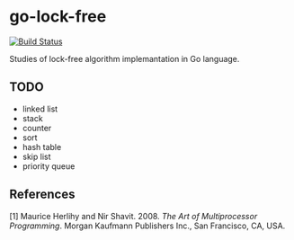 go-lock-free
============

[![Build Status](https://travis-ci.org/etheriqa/go-lock-free.svg?branch=master)](https://travis-ci.org/etheriqa/go-lock-free)

Studies of lock-free algorithm implemantation in Go language.

TODO
----

- linked list
- stack
- counter
- sort
- hash table
- skip list
- priority queue

References
----------

[1] Maurice Herlihy and Nir Shavit. 2008. *The Art of Multiprocessor Programming*. Morgan Kaufmann Publishers Inc., San Francisco, CA, USA.
